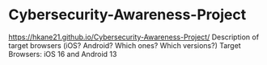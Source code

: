 # Cybersecurity-Awareness-Project
https://hkane21.github.io/Cybersecurity-Awareness-Project/
Description of target browsers (iOS? Android? Which ones? Which versions?)
Target Browsers: iOS 16 and Android 13
